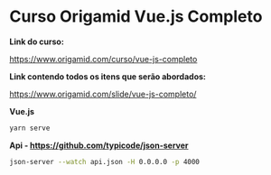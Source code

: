 # Curso Origamid Vue.js Completo

**Link do curso:**

https://www.origamid.com/curso/vue-js-completo

**Link contendo todos os itens que serão abordados:**

https://www.origamid.com/slide/vue-js-completo/

**Vue.js**

```bash
yarn serve
```

**Api - https://github.com/typicode/json-server**

```bash
json-server --watch api.json -H 0.0.0.0 -p 4000
```
